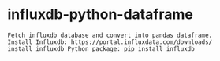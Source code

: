 # influxdb-python-dataframe
	Fetch influxdb database and convert into pandas dataframe.
	Install Influxdb: https://portal.influxdata.com/downloads/
	install influxdb Python package: pip install influxdb
